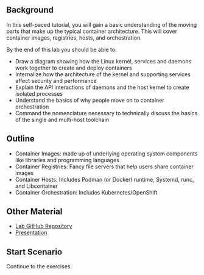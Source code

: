 ## Background
In this self-paced tutorial, you will gain a basic understanding of the moving parts that make up the typical container architecture.  This will cover container images, registries, hosts, and orchestration.

By the end of this lab you should be able to:
- Draw a diagram showing how the Linux kernel, services and daemons work together to create and deploy containers
- Internalize how the architecture of the kernel and supporting services affect security and performance
- Explain the API interactions of daemons and the host kernel to create isolated processes
- Understand the basics of why people move on to container orchestration
- Command the nomenclature necessary to technically discuss the basics of the single and multi-host toolchain

## Outline
- Container Images: made up of underlying operating system components like libraries and programming languages
- Container Registries: Fancy file servers that help users share container images
- Container Hosts: Includes Podman (or Docker) runtime, Systemd, runc, and Libcontainer
- Container Orchestration: Includes Kubernetes/OpenShift

## Other Material
- [Lab GitHub Repository](https://github.com/openshift-labs/learn-katacoda)
- [Presentation](http://bit.ly/2V18QCg)

## Start Scenario
Continue to the exercises.
